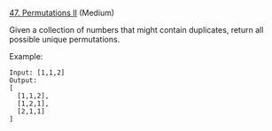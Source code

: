 [47. Permutations II](https://leetcode.com/problems/permutations-ii/) (Medium)

Given a collection of numbers that might contain duplicates, return all possible unique permutations.

Example:
```
Input: [1,1,2]
Output:
[
  [1,1,2],
  [1,2,1],
  [2,1,1]
]
```
